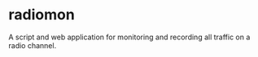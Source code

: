 radiomon
========

A script and web application for monitoring and recording all traffic on a radio channel.
